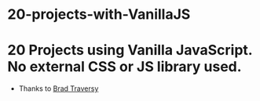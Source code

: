 # 20-projects-with-VanillaJS
# 20 Projects using Vanilla JavaScript. No external CSS or JS library used. 
- Thanks to <a href="https://github.com/bradtraversy">Brad Traversy<a/> 
